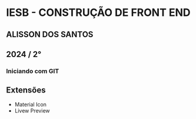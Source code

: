 
# IESB - CONSTRUÇÃO DE FRONT END 

## ALISSON DOS SANTOS

## 2024 / 2°

 ### Iniciando com GIT 


## Extensões 
- Material Icon 
- Livew Preview
